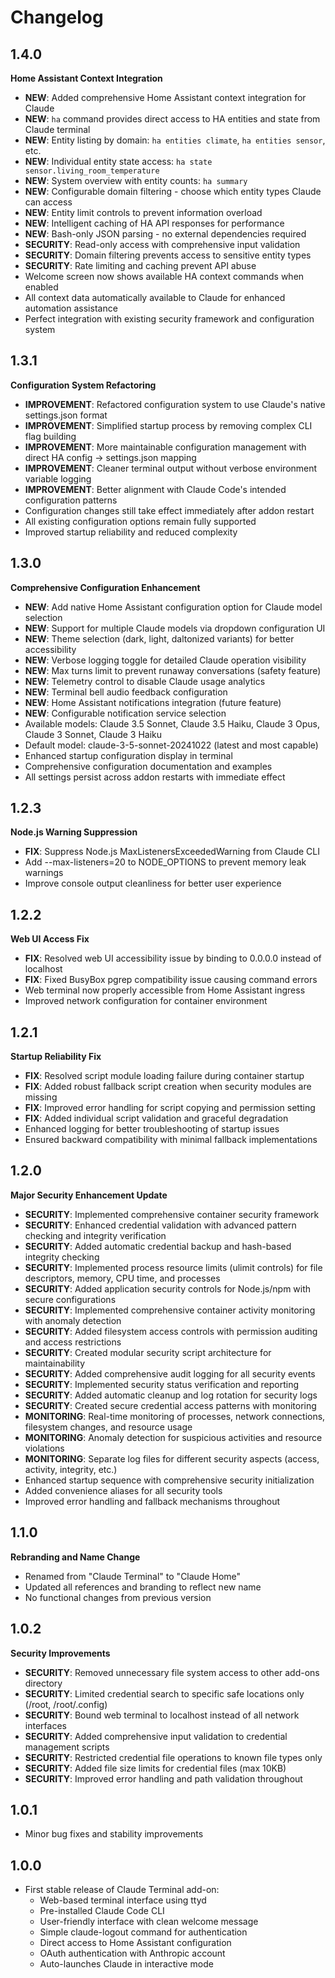 # Changelog

## 1.4.0

**Home Assistant Context Integration**
- **NEW**: Added comprehensive Home Assistant context integration for Claude
- **NEW**: `ha` command provides direct access to HA entities and state from Claude terminal
- **NEW**: Entity listing by domain: `ha entities climate`, `ha entities sensor`, etc.
- **NEW**: Individual entity state access: `ha state sensor.living_room_temperature`
- **NEW**: System overview with entity counts: `ha summary`
- **NEW**: Configurable domain filtering - choose which entity types Claude can access
- **NEW**: Entity limit controls to prevent information overload
- **NEW**: Intelligent caching of HA API responses for performance
- **NEW**: Bash-only JSON parsing - no external dependencies required
- **SECURITY**: Read-only access with comprehensive input validation
- **SECURITY**: Domain filtering prevents access to sensitive entity types
- **SECURITY**: Rate limiting and caching prevent API abuse
- Welcome screen now shows available HA context commands when enabled
- All context data automatically available to Claude for enhanced automation assistance
- Perfect integration with existing security framework and configuration system

## 1.3.1

**Configuration System Refactoring**
- **IMPROVEMENT**: Refactored configuration system to use Claude's native settings.json format
- **IMPROVEMENT**: Simplified startup process by removing complex CLI flag building
- **IMPROVEMENT**: More maintainable configuration management with direct HA config → settings.json mapping
- **IMPROVEMENT**: Cleaner terminal output without verbose environment variable logging
- **IMPROVEMENT**: Better alignment with Claude Code's intended configuration patterns
- Configuration changes still take effect immediately after addon restart
- All existing configuration options remain fully supported
- Improved startup reliability and reduced complexity

## 1.3.0

**Comprehensive Configuration Enhancement**
- **NEW**: Add native Home Assistant configuration option for Claude model selection
- **NEW**: Support for multiple Claude models via dropdown configuration UI
- **NEW**: Theme selection (dark, light, daltonized variants) for better accessibility
- **NEW**: Verbose logging toggle for detailed Claude operation visibility
- **NEW**: Max turns limit to prevent runaway conversations (safety feature)
- **NEW**: Telemetry control to disable Claude usage analytics
- **NEW**: Terminal bell audio feedback configuration
- **NEW**: Home Assistant notifications integration (future feature)
- **NEW**: Configurable notification service selection
- Available models: Claude 3.5 Sonnet, Claude 3.5 Haiku, Claude 3 Opus, Claude 3 Sonnet, Claude 3 Haiku
- Default model: claude-3-5-sonnet-20241022 (latest and most capable)
- Enhanced startup configuration display in terminal
- Comprehensive configuration documentation and examples
- All settings persist across addon restarts with immediate effect

## 1.2.3

**Node.js Warning Suppression**
- **FIX**: Suppress Node.js MaxListenersExceededWarning from Claude CLI
- Add --max-listeners=20 to NODE_OPTIONS to prevent memory leak warnings
- Improve console output cleanliness for better user experience

## 1.2.2

**Web UI Access Fix**
- **FIX**: Resolved web UI accessibility issue by binding to 0.0.0.0 instead of localhost
- **FIX**: Fixed BusyBox pgrep compatibility issue causing command errors
- Web terminal now properly accessible from Home Assistant ingress
- Improved network configuration for container environment

## 1.2.1

**Startup Reliability Fix**
- **FIX**: Resolved script module loading failure during container startup
- **FIX**: Added robust fallback script creation when security modules are missing
- **FIX**: Improved error handling for script copying and permission setting
- **FIX**: Added individual script validation and graceful degradation
- Enhanced logging for better troubleshooting of startup issues
- Ensured backward compatibility with minimal fallback implementations

## 1.2.0

**Major Security Enhancement Update**
- **SECURITY**: Implemented comprehensive container security framework
- **SECURITY**: Enhanced credential validation with advanced pattern checking and integrity verification
- **SECURITY**: Added automatic credential backup and hash-based integrity checking
- **SECURITY**: Implemented process resource limits (ulimit controls) for file descriptors, memory, CPU time, and processes
- **SECURITY**: Added application security controls for Node.js/npm with secure configurations
- **SECURITY**: Implemented comprehensive container activity monitoring with anomaly detection
- **SECURITY**: Added filesystem access controls with permission auditing and access restrictions
- **SECURITY**: Created modular security script architecture for maintainability
- **SECURITY**: Added comprehensive audit logging for all security events
- **SECURITY**: Implemented security status verification and reporting
- **SECURITY**: Added automatic cleanup and log rotation for security logs
- **SECURITY**: Created secure credential access patterns with monitoring
- **MONITORING**: Real-time monitoring of processes, network connections, filesystem changes, and resource usage
- **MONITORING**: Anomaly detection for suspicious activities and resource violations
- **MONITORING**: Separate log files for different security aspects (access, activity, integrity, etc.)
- Enhanced startup sequence with comprehensive security initialization
- Added convenience aliases for all security tools
- Improved error handling and fallback mechanisms throughout

## 1.1.0

**Rebranding and Name Change**
- Renamed from "Claude Terminal" to "Claude Home"
- Updated all references and branding to reflect new name
- No functional changes from previous version

## 1.0.2

**Security Improvements**
- **SECURITY**: Removed unnecessary file system access to other add-ons directory
- **SECURITY**: Limited credential search to specific safe locations only (/root, /root/.config)
- **SECURITY**: Bound web terminal to localhost instead of all network interfaces
- **SECURITY**: Added comprehensive input validation to credential management scripts
- **SECURITY**: Restricted credential file operations to known file types only
- **SECURITY**: Added file size limits for credential files (max 10KB)
- **SECURITY**: Improved error handling and path validation throughout

## 1.0.1

- Minor bug fixes and stability improvements

## 1.0.0

- First stable release of Claude Terminal add-on:
  - Web-based terminal interface using ttyd
  - Pre-installed Claude Code CLI
  - User-friendly interface with clean welcome message
  - Simple claude-logout command for authentication
  - Direct access to Home Assistant configuration
  - OAuth authentication with Anthropic account
  - Auto-launches Claude in interactive mode